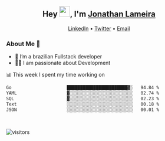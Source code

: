 <h2 align="center">Hey <img src="https://github.com/TheDudeThatCode/TheDudeThatCode/blob/master/Assets/Hi.gif" width="29">, I'm <a href="https://www.linkedin.com/in/jonathanlameira/">Jonathan Lameira</a></h2>
<p align="center">
  <a href="https://www.linkedin.com/in/jonathanlameira/">LinkedIn</a> •
  <a href="https://twitter.com/jlameira">Twitter</a> •
  <a href="mailto:jlameira@gmail.com">Email</a>
</p>

### About Me 🚀
- 🌱  I’m a brazilian Fullstack developer</br>
- 👨‍💻  I am passionate about Development</br>

<!-- ![Jonathan Lameira github stats](https://github-readme-stats.vercel.app/api?username=jlameirameli&show_icons=true&hide_border=true)&nbsp;&nbsp; -->

📊 This week I spent my time working on
<!--START_SECTION:waka-->

```txt
Go                     ███████████████████████▓░   94.84 %
YAML                   ▓░░░░░░░░░░░░░░░░░░░░░░░░   02.74 %
SQL                    ▓░░░░░░░░░░░░░░░░░░░░░░░░   02.23 %
Text                   ░░░░░░░░░░░░░░░░░░░░░░░░░   00.18 %
JSON                   ░░░░░░░░░░░░░░░░░░░░░░░░░   00.01 %
```

<!--END_SECTION:waka-->

<br />

![visitors](https://visitor-badge.laobi.icu/badge?page_id=jlameira.jlameira)
